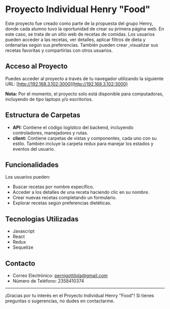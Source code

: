 
# Proyecto Individual Henry "Food"

Este proyecto fue creado como parte de la propuesta del grupo Henry, donde cada alumno tuvo la oportunidad de crear su primera página web. En este caso, se trata de un sitio web de recetas de comidas. 
Los usuarios pueden acceder a las recetas, ver detalles, aplicar filtros de dieta y ordenarlas según sus preferencias. También pueden crear ,visualizar sus recetas favoritas y compartirlas con otros usuarios.

## Acceso al Proyecto

Puedes acceder al proyecto a través de tu navegador utilizando la siguiente URL:
[http://192.168.3.102:3000](http://192.168.3.102:3000)

**Nota:** Por el momento, el proyecto solo está disponible para computadoras, incluyendo de tipo laptops y/o escritorios.

## Estructura de Carpetas

- **API:** Contiene el código logístico del backend, incluyendo controladores, manejadores y rutas.
- **client:** Contiene carpetas de vistas y componentes, cada uno con su estilo. También incluye la carpeta redux para manejar los estados y eventos del usuario.

## Funcionalidades

Los usuarios pueden:
- Buscar recetas por nombre específico.
- Acceder a los detalles de una receta haciendo clic en su nombre.
- Crear nuevas recetas completando un formulario.
- Explorar recetas según preferencias dietéticas.

## Tecnologías Utilizadas

- Javascript
- React
- Redux
- Sequelize

## Contacto

- Correo Electrónico: pernigottilola@gmail.com
- Número de Teléfono: 2358410374

---

¡Gracias por tu interés en el Proyecto Individual Henry "Food"! Si tienes preguntas o sugerencias, no dudes en contactarme.
